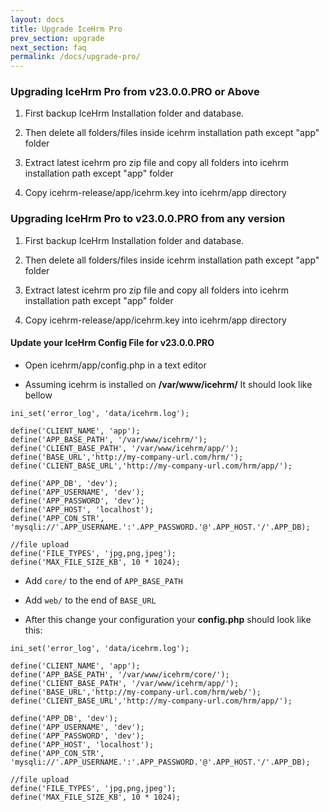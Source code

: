 ```yaml
---
layout: docs
title: Upgrade IceHrm Pro
prev_section: upgrade
next_section: faq
permalink: /docs/upgrade-pro/
---
```

### Upgrading IceHrm Pro from v23.0.0.PRO or Above

1. First backup IceHrm Installation folder and database.

2. Then delete all folders/files inside icehrm installation path except "app" folder

3. Extract latest icehrm pro zip file and copy all folders into icehrm installation path except "app" folder

4. Copy icehrm-release/app/icehrm.key into icehrm/app directory

### Upgrading IceHrm Pro to v23.0.0.PRO from any version 

1. First backup IceHrm Installation folder and database.

2. Then delete all folders/files inside icehrm installation path except "app" folder

3. Extract latest icehrm pro zip file and copy all folders into icehrm installation path except "app" folder

4. Copy icehrm-release/app/icehrm.key into icehrm/app directory

#### Update your IceHrm Config File for v23.0.0.PRO

- Open icehrm/app/config.php in a text editor

- Assuming icehrm is installed on **/var/www/icehrm/** It should look like bellow

```
ini_set('error_log', 'data/icehrm.log');

define('CLIENT_NAME', 'app');
define('APP_BASE_PATH', '/var/www/icehrm/');
define('CLIENT_BASE_PATH', '/var/www/icehrm/app/');
define('BASE_URL','http://my-company-url.com/hrm/');
define('CLIENT_BASE_URL','http://my-company-url.com/hrm/app/');

define('APP_DB', 'dev');
define('APP_USERNAME', 'dev');
define('APP_PASSWORD', 'dev');
define('APP_HOST', 'localhost');
define('APP_CON_STR', 'mysqli://'.APP_USERNAME.':'.APP_PASSWORD.'@'.APP_HOST.'/'.APP_DB);

//file upload
define('FILE_TYPES', 'jpg,png,jpeg');
define('MAX_FILE_SIZE_KB', 10 * 1024);

```

- Add ``` core/ ``` to the end of ``` APP_BASE_PATH ```
- Add ``` web/ ``` to the end of ``` BASE_URL ```

- After this change your configuration your **config.php** should look like this:

```
ini_set('error_log', 'data/icehrm.log');

define('CLIENT_NAME', 'app');
define('APP_BASE_PATH', '/var/www/icehrm/core/');
define('CLIENT_BASE_PATH', '/var/www/icehrm/app/');
define('BASE_URL','http://my-company-url.com/hrm/web/');
define('CLIENT_BASE_URL','http://my-company-url.com/hrm/app/');

define('APP_DB', 'dev');
define('APP_USERNAME', 'dev');
define('APP_PASSWORD', 'dev');
define('APP_HOST', 'localhost');
define('APP_CON_STR', 'mysqli://'.APP_USERNAME.':'.APP_PASSWORD.'@'.APP_HOST.'/'.APP_DB);

//file upload
define('FILE_TYPES', 'jpg,png,jpeg');
define('MAX_FILE_SIZE_KB', 10 * 1024);

```
